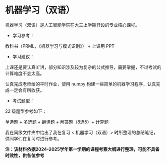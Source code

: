 # 机器学习（双语）

机器学习（双语）是人工智能学院在大三上学期开设的专业核心课程。

- 学习参考：

教科书（PRML，《机器学习与模式识别》） + 上课用 PPT

- 学习建议：

上课还是要认真听讲，部分知识涉及较为复杂的公式推导，需要掌握，不过考试的计算难度不会太高。

认真完成老师给的平时作业，使用 numpy 构建一些简单的机器学习程序，认真完成一定会有所收获。

- 考试题型：

22 级题型参考如下：

单选题 + 多选题 + 翻译题 + 解答题（8选5）+ 计算题

我在同级文件夹中给出了我在复习 < 机器学习（双语）> 时所整理的总结笔记，供同学们在复习时进行参考。

**注：该材料依据2024-2025学年第一学期的课程考察大纲进行整理，可能不具备时效性，供各位参考**
